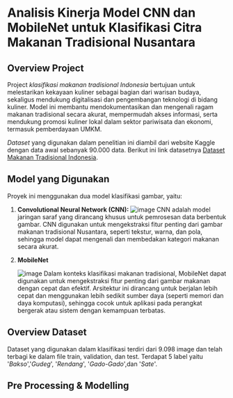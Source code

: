 # Analisis Kinerja Model CNN dan MobileNet untuk Klasifikasi Citra Makanan Tradisional Nusantara

## Overview Project
Project *klasifikasi makanan tradisional Indonesia* bertujuan untuk melestarikan kekayaan kuliner sebagai bagian dari warisan budaya, sekaligus mendukung digitalisasi dan pengembangan teknologi di bidang kuliner. Model ini membantu mendokumentasikan dan mengenali ragam makanan tradisional secara akurat, mempermudah akses informasi, serta mendukung promosi kuliner lokal dalam sektor pariwisata dan ekonomi, termasuk pemberdayaan UMKM. 

*Dataset* yang digunakan dalam penelitian ini diambil dari website Kaggle dengan data awal sebanyak 90.000 data. Berikut ini link datasetnya [Dataset Makanan Tradisional Indonesia](https://www.kaggle.com/datasets/theresalusiana/indonesian-food).

## Model yang Digunakan

Proyek ini menggunakan dua model klasifikasi gambar, yaitu:

1. **Convolutional Neural Network (CNN):**
   ![image](https://github.com/user-attachments/assets/47a74a46-3276-4654-83cf-8d01a579e236)
   CNN adalah model jaringan saraf yang dirancang khusus untuk pemrosesan data berbentuk gambar. CNN digunakan untuk mengekstraksi fitur penting dari gambar makanan tradisional Nusantara, seperti tekstur, warna, dan pola, sehingga model dapat mengenali dan membedakan kategori makanan secara akurat.

2. **MobileNet**
   
   ![image](https://github.com/user-attachments/assets/dab24000-35eb-469e-8849-eb063d9b50f7)
   Dalam konteks klasifikasi makanan tradisional, MobileNet dapat digunakan untuk mengekstraksi fitur penting dari gambar makanan dengan cepat dan efektif. Arsitektur ini dirancang untuk berjalan lebih cepat dan menggunakan lebih sedikit sumber daya (seperti memori dan daya komputasi), sehingga cocok untuk aplikasi pada perangkat bergerak atau sistem dengan kemampuan terbatas.

## Overview Dataset
Dataset yang digunakan dalam klasifikasi terdiri dari 9.098 image dan telah terbagi ke dalam file train, validation, dan test. Terdapat 5 label yaitu '_Bakso_','_Gudeg_', '_Rendang_', '_Gado-Gado_',dan '_Sate_'.

## Pre Processing & Modelling 



